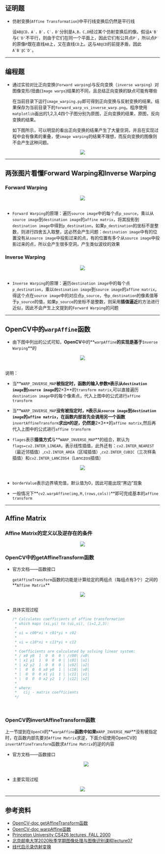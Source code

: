 ## 证明题

* 仿射变换(`Affine Transformation`)中平行线变换后仍然是平行线

  设`AB∥CD，A′，B′，C′，D′`分别是`A,B，C,D`经过某个仿射变换后的像。假设`A′B′`与`C′D'`不平行，则由于它们在同一个平面上，因此它们有公共点`P′`，所以点`P′`的原像`P`既在直线`AB`上，又在直线`CD`上。这与`AB∥CD`的前提矛盾，因此`A′B′∥C′D′`。
---

## 编程题

* 通过实验对比正向变换(`Forward warping`)与反向变换（`inverse warping`）对图像变形/扭曲(`Image warps`)结果的不同，且总结正向变换的缺点可能有哪些

  在当前目录下运行`image_warping.py`即可得到正向变换与反射变换的结果。结果保存为当前目录下的`forward_warp_vs_inverse_warp.png`。程序使用`matplotlib`画出的1,2,3,4四个子图分别为原图，正向变换的结果，原图，反向变换的结果。

  如下图所示，可以明显的看出正向变换的结果产生了大量空洞，并且在实现过程中会有像素的重叠，使`image warping`的结果不理想，而反向变换的图像则不会产生这种问题。

<div align=center>
<img src="https://raw.githubusercontent.com/vitalemonate/Image-Warping/main/results/forward_warp_vs_inverse_warp.png"/>
</div>

---
## 两张图片看懂Forward Warping和Inverse Warping

### Forward Warping
<div align=center>
<img src="https://raw.githubusercontent.com/vitalemonate/Image-Warping/main/pictures/forward_warping_implement.png">
</div>
<br/>

* `Forward Warping`的原理：遍历`source image`中的每个点`p_source`，乘以从`source image`到`destination image`的`affine matrix`，将其投影到`destination image`中得到`p_destination`，如果`p_destination`的坐标不是整数，则进行四舍五入取整，这必然会产生问题：`destination image`中有的位置没有从`source image`中投影过来的点，有的位置有多个从`source image`中投影过来的点，所以会产生很多空洞，产生类似波纹的效果

### Inverse Warping
<div align=center>
<img src="https://raw.githubusercontent.com/vitalemonate/Image-Warping/main/pictures/inverse_warping_implement.png">
</div>
<br/>

* `Inverse Warping`的原理：遍历`destination image`中的每个点`p_destination`，乘以`destination image`到`source image`的`affine matrix`，得这个点在`source image`中的对应点`p_source`，令`p_destination`的像素值等于`p_source`的值，如果`p_source`的坐标不是整数，则采用**插值逼近**的方法进行近似，因此不会产生上文提到的`Forward Warping`的问题

---
## OpenCV中的`warpAffine`函数

* 由下图中列出的公式可知，**OpenCV**中的**`warpAffine`**的实现是基于**`Inverse Warping`**的
<div align=center>
<img src="https://raw.githubusercontent.com/vitalemonate/Image-Warping/main/pictures/opencv-doc-warpAffine.png">
</div>
<br/>

说明：
* 当**`WARP_INVERSE_MAP`**被指定时，函数的输入参数`M`表示从`destination image`到`source image`的**2×3**的`transform matrix`,可以直接遍历`destination image`中的每个像素点，代入上图中的公式进行`affine transform`


* 当**`WARP_INVERSE_MAP`**没有被指定时，`M`表示从`source image`到`destination image`的`affine matrix`，在函数内部首先会调用另一个函数**`invertAffineTransform`**求出`M`的逆，仍然是**2×3**的`affine matrix`,然后再代入上图中的公式进行`affine transform`

* `flages`表示**插值方式**与**`WARP_INVERSE_MAP`**的组合，默认为 `flags=cv2.INTER_LINEAR`，表示线性插值，此外还有：`cv2.INTER_NEAREST`（最近邻插值）,`cv2.INTER_AREA`（区域插值）,`cv2.INTER_CUBIC`（三次样条插值）和`cv2.INTER_LANCZOS4`（Lanczos插值）

<div align=center>
<img src="https://raw.githubusercontent.com/vitalemonate/Image-Warping/main/pictures/WARP_INVERSE_MAP.png">
</div>
<br/>

* `borderValue`表示边界填充值，默认值为0，因此可能出现“黑边”现象


* 一般情况下**`cv2.warpAffine(img,M,(rows,cols))`**即可完成基本的`affine transform `
---
## Affine Matrix

### Affine Matrix的定义以及逆存在的条件



<div align=center>
<img src="https://raw.githubusercontent.com/vitalemonate/Image-Warping/main/pictures/affine_matrix.png">
</div>

### OpenCV中的getAffineTransform函数

* 官方文档——函数接口

  `getAffineTransform`函数的功能是计算给定的两组点（每组点有3个）之间的**`Affine Matrix`**

<div align=center>
<img src="https://raw.githubusercontent.com/vitalemonate/Image-Warping/main/pictures/opencv-doc-getAffineTransform.png">
</div>

<br>

* 具体实现过程

  ```c++
  /* Calculates coefficients of affine transformation
   * which maps (xi,yi) to (ui,vi), (i=1,2,3):
   *
   * ui = c00*xi + c01*yi + c02
   *
   * vi = c10*xi + c11*yi + c12
   *
   * Coefficients are calculated by solving linear system:
   * / x0 y0  1  0  0  0 \ /c00\ /u0\
   * | x1 y1  1  0  0  0 | |c01| |u1|
   * | x2 y2  1  0  0  0 | |c02| |u2|
   * |  0  0  0 x0 y0  1 | |c10| |v0|
   * |  0  0  0 x1 y1  1 | |c11| |v1|
   * \  0  0  0 x2 y2  1 / |c12| |v2|
   *
   * where:
   *   cij - matrix coefficients
   */
  ```

  <br>

### OpenCV的invertAffineTransform函数

上一节提到在`OpenCV`的**`warpAffine`**函数中如果**`WARP_INVERSE_MAP`**没有被指定时，在函数内部先要对`Affine Matrix`求逆，下面介绍使用OpenCV的 `invertAffineTransform`函数求`Affine Matrix`的逆的内容

* 官方文档——函数接口

  <div align=center>
  <img src="https://raw.githubusercontent.com/vitalemonate/Image-Warping/main/pictures/opencv-doc-invertAffineTransform.png">
  </div>

  <br>

* 主要实现过程

<div align=center>
<img src="https://raw.githubusercontent.com/vitalemonate/Image-Warping/main/pictures/invertAffineTransform_impl.png">
</div>

---

## 参考资料

* [OpenCV-doc getAffineTransform函数](https://docs.opencv.org/3.4.1/da/d54/group__imgproc__transform.html#ga8f6d378f9f8eebb5cb55cd3ae295a999)
* [OpenCV-doc warpAffine函数](https://docs.opencv.org/3.4.1/da/d54/group__imgproc__transform.html#ga0203d9ee5fcd28d40dbc4a1ea4451983)
* [Princeton University CS426 lectures, FALL 2000](https://www.cs.princeton.edu/courses/archive/fall00/cs426/lectures/warp/warp.pdf)
* [北京邮电大学2020秋季学期图像处理与图像识别课程lecture07](https://github.com/vitalemonate/Image-Warping/blob/main/lectures/L07-2D%20transformation.pdf)
* [线代启示录仿射变换](https://ccjou.wordpress.com/2011/03/24/%E4%BB%BF%E5%B0%84%E8%AE%8A%E6%8F%9B/)
